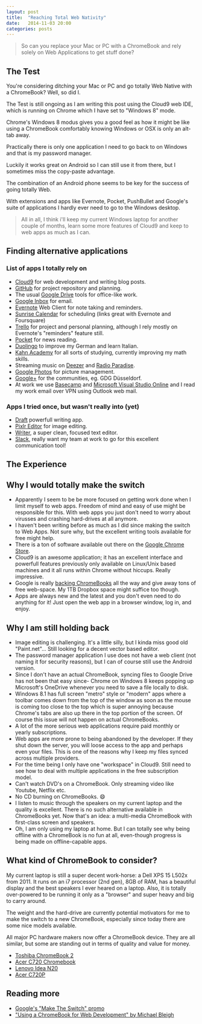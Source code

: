 ```yaml
---
layout: post
title:  "Reaching Total Web Nativity"
date:   2014-11-03 20:00
categories: posts
---
```


> So can you replace your Mac or PC with a ChromeBook and rely solely on Web Applications to get stuff done?

## The Test

You're considering ditching your Mac or PC and go totally Web Native with a ChromeBook? Well, so did I.

The Test is still ongoing as I am writing this post using the Cloud9 web IDE, which is running on Chrome which I have set to "Windows 8" mode.

Chrome's Windows 8 modus gives you a good feel as how it might be like using a ChromeBook comfortably knowing Windows or OSX is only an alt-tab away.

Practically there is only one application I need to go back to on Windows and that is my password manager.

Luckily it works great on Android so I can still use it from there, but I sometimes miss the copy-paste advantage.

The combination of an Android phone seems to be key for the success of going totally Web.

With extensions and apps like Evernote, Pocket, PushBullet and Google's suite of applications I hardly ever need to go to the Windows desktop.

> All in all, I think i'll keep my current Windows laptop for another couple of months, learn some more features of Cloud9 and keep to web apps as much as I can.

## Finding alternative applications

### List of apps I totally rely on

- [Cloud9](http://www.c9.io) for web development and writing blog posts.
- [GitHub](http://www.github.com) for project repository and planning.
- The usual [Google Drive](https://drive.google.com) tools for office-like work.
- [Google Inbox](http://www.google.com/inbox/) for email.
- [Evernote](http://www.evernote.com) Web Client for note taking and reminders.
- [Sunrise Calendar](https://calendar.sunrise.am/) for scheduling (links great with Evernote and Foursquare)
- [Trello](http://www.trello.com) for project and personal planning, although I rely mostly on Evernote's "reminders" feature still.
- [Pocket](http://getpocket.com) for news reading.
- [Duolingo](http://www.duolingo.com) to improve my German and learn Italian.
- [Kahn Academy](https://www.khanacademy.org/) for all sorts of studying, currently improving my math skills.
- Streaming music on [Deezer](http://www.deezer.com) and [Radio Paradise](http://www.radioparadise.com).
- [Google Photos](http://google.com/photos) for picture management.
- [Google+](http://plus.google.com) for the communities, eg. GDG Düsseldorf.
- At work we use [Basecamp](http://www.basecamp.com) and [Microsoft Visual Studio Online](http://www.visualstudio.com) and I read my work email over VPN using Outlook web mail.

### Apps I tried once, but wasn't really into (yet)

- [Draft](https://draftin.com/) powerfull writing app.
- [Pixlr Editor](http://apps.pixlr.com/editor/) for image editing.
- [Writer](https://writer.bighugelabs.com/), a super clean, focused text editor.
- [Slack](https://slack.com/), really want my team at work to go for this excellent communication tool!

## The Experience

## Why I would totally make the switch

- Apparently I seem to be be more focused on getting work done when I limit myself to web apps. Freedom of mind and easy of use might be responsible for this. With web apps you just don't need to worry about virusses and crashing hard-drives at all anymore.
- I haven't been writing before as much as I did since making the switch to Web Apps. Not sure why, but the excellent writing tools available for free might help.
- There is a ton of software available out there on the [Google Chrome Store](https://chrome.google.com/webstore).
- Cloud9 is an awesome application; it has an excellent interface and powerfull features previously only available on Linux/Unix based machines and it all runs within Chrome without hiccups. Really impressive.
- Google is really [backing ChromeBooks](https://www.google.com/chrome/devices/switch.html#tab=work-sheet-content) all the way and give away tons of free web-space. My 1TB Dropbox space might suffice too though.
- Apps are always new and the latest and you don't even need to do anything for it! Just open the web app in a browser window, log in, and enjoy.

## Why I am still holding back

- Image editing is challenging. It's a little silly, but I kinda miss good old "Paint.net"... Still looking for a decent vector based editor.
- The password manager application I use does not have a web client (not naming it for security reasons), but I can of course still use the Android version.
- Since I don't have an actual ChromeBook, syncing files to Google Drive has not been that easy since- Chrome on Windows 8 keeps popping up Microsoft's OneDrive whenever you need to save a file locally to disk.
- Windows 8.1 has full screen "metro" style or "modern" apps where a toolbar comes down from the top of the window as soon as the mouse is coming too close to the top which is super annoying because Chrome's tabs are also up there in the top portion of the screen. Of course this issue will not happen on actual ChromeBooks.
- A lot of the more serious web applications require paid monthly or yearly subscriptions. 
- Web apps are more prone to being abandoned by the developer. If they shut down the server, you will loose access to the app and perhaps even your files. This is one of the reasons why I keep my files synced across multiple providers.
- For the time being I only have one "workspace" in Cloud9. Still need to see how to deal with multiple applications in the free subscription model.
- Can't watch DVD's on a ChromeBook. Only streaming video like Youtube, Netflix etc.
- No CD burning on ChromeBooks. :smile:
- I listen to music through the speakers on my current laptop and the quality is excellent. There is no such alternative available in ChromeBooks yet. Now that's an idea: a multi-media ChromeBook with first-class screen and speakers.
- Oh, I am only using my laptop at home. But I can totally see why being offline with a ChromeBook is no fun at all, even-though progress is being made on offline-capable apps.

## What kind of ChromeBook to consider?

My current laptop is still a super decent work-horse: a Dell XPS 15 L502x from 2011. It runs on an i7 processor (2nd gen), 8GB of RAM, has a beautiful display and the best speakers I ever heared on a laptop. Also, it is totally over-powered to be running it only as a "browser" and super heavy and big to carry around.

The weight and the hard-drive are currently potential motivators for me to make the switch to a new ChromeBook, especially since today there are some nice models available.

All major PC hardware makers now offer a ChromeBook device. They are all similar, but some are standing out in terms of quality and value for money.

- [Toshiba ChromeBook 2](http://www.businessinsider.com/toshiba-chromebook-2-review-2014-10)
- [Acer C720 Chromebook](http://acer.com/chromebook)
- [Lenovo Idea N20](http://www.cnet.com/products/lenovo-n20/)
- [Acer C720P](http://www.theverge.com/2014/6/18/5817400/the-best-chromebook)

## Reading more

- [Google's "Make The Switch" promo](https://www.google.com/chrome/devices/switch.html#tab=work-sheet-content)
- ["Using a ChromeBook for Web Development" by Michael Bleigh](https://divshot.com/blog/tips/using-a-chromebook-for-web-development/)